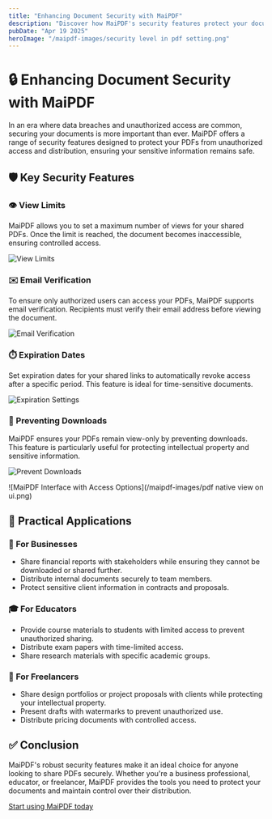 ```yaml
---
title: "Enhancing Document Security with MaiPDF"
description: "Discover how MaiPDF's security features protect your documents from unauthorized access and distribution."
pubDate: "Apr 19 2025"
heroImage: "/maipdf-images/security level in pdf setting.png"
---
```


# 🔒 Enhancing Document Security with MaiPDF

<div class="intro-panel">
  In an era where data breaches and unauthorized access are common, securing your documents is more important than ever. MaiPDF offers a range of security features designed to protect your PDFs from unauthorized access and distribution, ensuring your sensitive information remains safe.
</div>

## 🛡️ Key Security Features

<div class="features-grid">
  <div class="feature-card">
    <h3>👁️ View Limits</h3>
    <p>MaiPDF allows you to set a maximum number of views for your shared PDFs. Once the limit is reached, the document becomes inaccessible, ensuring controlled access.</p>
    <img src="/maipdf-images/security%20level%20in%20pdf%20setting.png" alt="View Limits" />
  </div>

  <div class="feature-card">
    <h3>✉️ Email Verification</h3>
    <p>To ensure only authorized users can access your PDFs, MaiPDF supports email verification. Recipients must verify their email address before viewing the document.</p>
    <img src="/maipdf-images/get%20email%20verification%20before%20read.jpg" alt="Email Verification" />
  </div>

  <div class="feature-card">
    <h3>⏱️ Expiration Dates</h3>
    <p>Set expiration dates for your shared links to automatically revoke access after a specific period. This feature is ideal for time-sensitive documents.</p>
    <img src="/maipdf-images/pdf%20change%20setting%20after%20sent.png" alt="Expiration Settings" />
  </div>

  <div class="feature-card">
    <h3>🚫 Preventing Downloads</h3>
    <p>MaiPDF ensures your PDFs remain view-only by preventing downloads. This feature is particularly useful for protecting intellectual property and sensitive information.</p>
    <img src="/maipdf-images/pdf%20icon%20of%20no%20printing%20no%20downloading.png" alt="Prevent Downloads" />
  </div>
</div>

![MaiPDF Interface with Access Options](/maipdf-images/pdf native view on ui.png)

## 💼 Practical Applications

<div class="features-grid">
  <div class="card">
    <h3>🏢 For Businesses</h3>
    <ul>
      <li>Share financial reports with stakeholders while ensuring they cannot be downloaded or shared further.</li>
      <li>Distribute internal documents securely to team members.</li>
      <li>Protect sensitive client information in contracts and proposals.</li>
    </ul>
  </div>
  
  <div class="card">
    <h3>🎓 For Educators</h3>
    <ul>
      <li>Provide course materials to students with limited access to prevent unauthorized sharing.</li>
      <li>Distribute exam papers with time-limited access.</li>
      <li>Share research materials with specific academic groups.</li>
    </ul>
  </div>
  
  <div class="card">
    <h3>🎨 For Freelancers</h3>
    <ul>
      <li>Share design portfolios or project proposals with clients while protecting your intellectual property.</li>
      <li>Present drafts with watermarks to prevent unauthorized use.</li>
      <li>Distribute pricing documents with controlled access.</li>
    </ul>
  </div>
</div>

## ✅ Conclusion

<div class="cta-container">
  <p>MaiPDF's robust security features make it an ideal choice for anyone looking to share PDFs securely. Whether you're a business professional, educator, or freelancer, MaiPDF provides the tools you need to protect your documents and maintain control over their distribution.</p>
  
  <p><a href="https://maipdf.com">Start using MaiPDF today</a></p>
</div>
